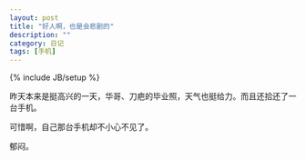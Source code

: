 ```yaml
---
layout: post
title: "好人啊，也是会悲剧的"
description: ""
category: 日记
tags: [手机]
---
```

{% include JB/setup %}

昨天本来是挺高兴的一天，华哥、刀疤的毕业照，天气也挺给力。而且还拾还了一台手机。

可惜啊，自己那台手机却不小心不见了。

郁闷。